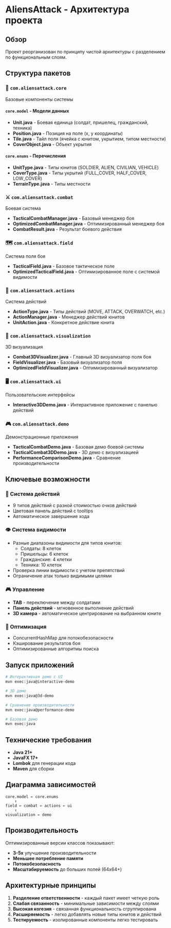 # AliensAttack - Архитектура проекта

## Обзор

Проект реорганизован по принципу чистой архитектуры с разделением по функциональным слоям.

## Структура пакетов

### 🔧 `com.aliensattack.core`
Базовые компоненты системы

#### `core.model` - Модели данных
- **Unit.java** - Боевая единица (солдат, пришелец, гражданский, техника)
- **Position.java** - Позиция на поле (x, y координаты)
- **Tile.java** - Тайл поля (ячейка с юнитом, укрытием, типом местности)
- **CoverObject.java** - Объект укрытия

#### `core.enums` - Перечисления
- **UnitType.java** - Типы юнитов (SOLDIER, ALIEN, CIVILIAN, VEHICLE)
- **CoverType.java** - Типы укрытий (FULL_COVER, HALF_COVER, LOW_COVER)
- **TerrainType.java** - Типы местности

### ⚔️ `com.aliensattack.combat`
Боевая система

- **TacticalCombatManager.java** - Базовый менеджер боя
- **OptimizedCombatManager.java** - Оптимизированный менеджер боя
- **CombatResult.java** - Результат боевого действия

### 🗺️ `com.aliensattack.field`
Система поля боя

- **TacticalField.java** - Базовое тактическое поле
- **OptimizedTacticalField.java** - Оптимизированное поле с системой видимости

### 🎯 `com.aliensattack.actions`
Система действий

- **ActionType.java** - Типы действий (MOVE, ATTACK, OVERWATCH, etc.)
- **ActionManager.java** - Менеджер действий юнитов
- **UnitAction.java** - Конкретное действие юнита

### 🎨 `com.aliensattack.visualization`
3D визуализация

- **Combat3DVisualizer.java** - Главный 3D визуализатор поля боя
- **FieldVisualizer.java** - Базовый визуализатор поля
- **OptimizedFieldVisualizer.java** - Оптимизированный визуализатор

### 🖥️ `com.aliensattack.ui`
Пользовательские интерфейсы

- **Interactive3DDemo.java** - Интерактивное приложение с панелью действий

### 🎮 `com.aliensattack.demo`
Демонстрационные приложения

- **TacticalCombatDemo.java** - Базовая демо боевой системы
- **TacticalCombat3DDemo.java** - 3D демо с визуализацией
- **PerformanceComparisonDemo.java** - Сравнение производительности

## Ключевые возможности

### 🎯 Система действий
- 9 типов действий с разной стоимостью очков действий
- Цветовая панель действий с tooltips
- Автоматическое завершение хода

### 👁️ Система видимости
- Разные диапазоны видимости для типов юнитов:
  - Солдаты: 8 клеток
  - Пришельцы: 6 клеток
  - Гражданские: 4 клетки
  - Техника: 10 клеток
- Проверка линии видимости с учетом препятствий
- Ограничение атак только видимыми целями

### 🎮 Управление
- **TAB** - переключение между солдатами
- **Панель действий** - мгновенное выполнение действий
- **3D камера** - автоматическое центрирование на выбранном юните

### 🚀 Оптимизация
- ConcurrentHashMap для потокобезопасности
- Кэширование результатов боя
- Оптимизированные алгоритмы поиска

## Запуск приложений

```bash
# Интерактивная демо с UI
mvn exec:java@interactive-demo

# 3D демо
mvn exec:java@3d-demo

# Сравнение производительности
mvn exec:java@performance-demo

# Базовая демо
mvn exec:java
```

## Технические требования

- **Java 21+**
- **JavaFX 17+**
- **Lombok** для генерации кода
- **Maven** для сборки

## Диаграмма зависимостей

```
core.model ← core.enums
    ↑
field ← combat ← actions ← ui
    ↑
visualization ← demo
```

## Производительность

Оптимизированные версии классов показывают:
- **3-5x** улучшение производительности
- **Меньшее потребление памяти**
- **Потокобезопасность**
- **Масштабируемость** до больших полей (64x64+)

## Архитектурные принципы

1. **Разделение ответственности** - каждый пакет имеет четкую роль
2. **Слабая связанность** - минимальные зависимости между слоями
3. **Высокая когезия** - связанная функциональность сгруппирована
4. **Расширяемость** - легко добавлять новые типы юнитов и действий
5. **Тестируемость** - изолированные компоненты легко тестировать